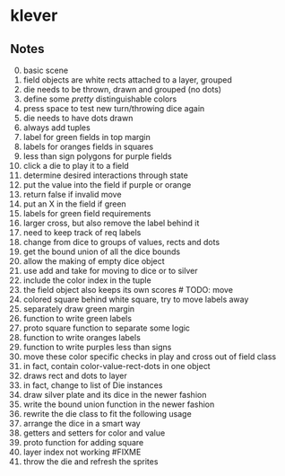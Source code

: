 # klever

## Notes
0. basic scene
1. field objects are white rects attached to a layer, grouped
2. die needs to be thrown, drawn and grouped (no dots)
3. define some _pretty_ distinguishable colors
4. press space to test new turn/throwing dice again
5. die needs to have dots drawn
6. always add tuples
7. label for green fields in top margin
8. labels for oranges fields in squares
9. less than sign polygons for purple fields
10. click a die to play it to a field
11. determine desired interactions through state
12. put the value into the field if purple or orange
13. return false if invalid move
14. put an X in the field if green
15. labels for green field requirements
16. larger cross, but also remove the label behind it
17. need to keep track of req labels
18. change from dice to groups of values, rects and dots
19. get the bound union of all the dice bounds
20. allow the making of empty dice object
21. use add and take for moving to dice or to silver
22. include the color index in the tuple
23. the field object also keeps its own scores # TODO: move
24.  colored square behind white square, try to move labels away
25.  separately draw green margin
26.  function to write green labels
27.  proto square function to separate some logic
28.  function to write oranges labels
29.  function to write purples less than signs
30.  move these color specific checks in play and cross out of field class
31.  in fact, contain color-value-rect-dots in one object
32.  draws rect and dots to layer
33.  in fact, change to list of Die instances
34.  draw silver plate and its dice in the newer fashion
35.  write the bound union function in the newer fashion
36.  rewrite the die class to fit the following usage
37.  arrange the dice in a smart way
38.  getters and setters for color and value
39.  proto function for adding square
40.  layer index not working #FIXME
41.  throw the die and refresh the sprites
